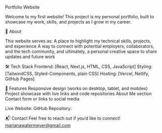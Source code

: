 Portfolio Website

Welcome to my first website!
This project is my personal portfolio, built to showcase my work, skills, and projects as I grow in my career.

🚀 About

This website serves as:
A place to highlight my technical skills, projects, and experience
A way to connect with potential employers, collaborators, and the tech community, and ultimately, a personal creative space to share updates and future work

🛠 Tech Stack
Frontend: [React, Next.js, HTML, CSS, JavaScript]
Styling: [TailwindCSS, Styled-Components, plain CSS]
Hosting: [Vercel, Netlify, GitHub Pages]


📄 Features
Responsive design (works on desktop, tablet, and mobiles)
Project showcase with live links and code repositories
About Me section
Contact form or links to social media

Live Website: 
GitHub Repository: 

📬 Contact
Feel free to reach out if you’d like to connect!
marianawatermeyer@gmail.com